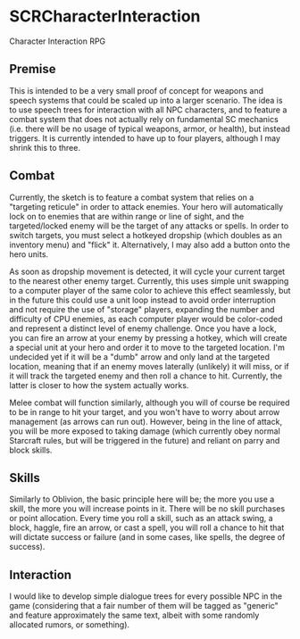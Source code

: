# SCRCharacterInteraction
 Character Interaction RPG

## Premise

This is intended to be a very small proof of concept for weapons and speech systems that could be scaled up into a larger scenario. The idea is to use speech trees for interaction with all NPC characters, and to feature a combat system that does not actually rely on fundamental SC mechanics (i.e. there will be no usage of typical weapons, armor, or health), but instead triggers. It is currently intended to have up to four players, although I may shrink this to three.

## Combat

Currently, the sketch is to feature a combat system that relies on a "targeting reticule" in order to attack enemies. Your hero will automatically lock on to enemies that are within range or line of sight, and the targeted/locked enemy will be the target of any attacks or spells. In order to switch targets, you must select a hotkeyed dropship (which doubles as an inventory menu) and "flick" it. Alternatively, I may also add a button onto the hero units. 

As soon as dropship movement is detected, it will cycle your current target to the nearest other enemy target. Currently, this uses simple unit swapping to a computer player of the same color to achieve this effect seamlessly, but in the future this could use a unit loop instead to avoid order interruption and not require the use of "storage" players, expanding the number and difficulty of CPU enemies, as each computer player would be color-coded and represent a distinct level of enemy challenge. Once you have a lock, you can fire an arrow at your enemy by pressing a hotkey, which will create a special unit at your hero and order it to move to the targeted location. I'm undecided yet if it will be a "dumb" arrow and only land at the targeted location, meaning that if an enemy moves laterally (unlikely) it will miss, or if it will track the targeted enemy and then roll a chance to hit. Currently, the latter is closer to how the system actually works.

Melee combat will function similarly, although you will of course be required to be in range to hit your target, and you won't have to worry about arrow management (as arrows can run out). However, being in the line of attack, you will be more exposed to taking damage (which currently obey normal Starcraft rules, but will be triggered in the future) and reliant on parry and block skills.

## Skills

Similarly to Oblivion, the basic principle here will be; the more you use a skill, the more you will increase points in it. There will be no skill purchases or point allocation. Every time you roll a skill, such as an attack swing, a block, haggle, fire an arrow, or cast a spell, you will roll a chance to hit that will dictate success or failure (and in some cases, like spells, the degree of success). 

## Interaction

I would like to develop simple dialogue trees for every possible NPC in the game (considering that a fair number of them will be tagged as "generic" and feature approximately the same text, albeit with some randomly allocated rumors, or something).